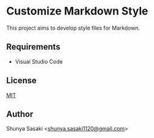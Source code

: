 # Customize Markdown Style

This project aims to develop style files for Markdown.

## Requirements

- Visual Studio Code

## License

[MIT](./LICENSE)

## Author

Shunya Sasaki &lt;<shunya.sasaki1120@gmail.com>&gt;